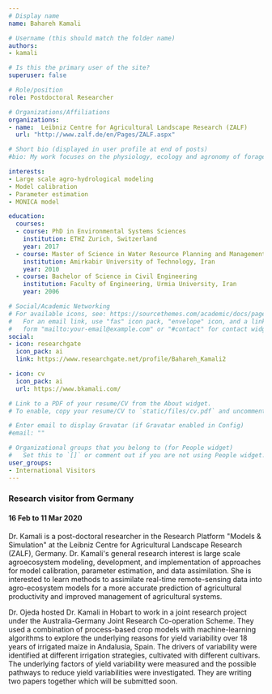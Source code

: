 ```yaml
---
# Display name
name: Bahareh Kamali

# Username (this should match the folder name)
authors:
- kamali

# Is this the primary user of the site?
superuser: false

# Role/position
role: Postdoctoral Researcher

# Organizations/Affiliations
organizations:
- name:  Leibniz Centre for Agricultural Landscape Research (ZALF)
  url: "http://www.zalf.de/en/Pages/ZALF.aspx"

# Short bio (displayed in user profile at end of posts)
#bio: My work focuses on the physiology, ecology and agronomy of forage plants.

interests:
- Large scale agro-hydrological modeling
- Model calibration
- Parameter estimation
- MONICA model

education:
  courses:
  - course: PhD in Environmental Systems Sciences 
    institution: ETHZ Zurich, Switzerland 
    year: 2017
  - course: Master of Science in Water Resource Planning and Management
    institution: Amirkabir University of Technology, Iran
    year: 2010
  - course: Bachelor of Science in Civil Engineering
    institution: Faculty of Engineering, Urmia University, Iran
    year: 2006

# Social/Academic Networking
# For available icons, see: https://sourcethemes.com/academic/docs/page-builder/#icons
#   For an email link, use "fas" icon pack, "envelope" icon, and a link in the
#   form "mailto:your-email@example.com" or "#contact" for contact widget.
social:
- icon: researchgate
  icon_pack: ai
  link: https://www.researchgate.net/profile/Bahareh_Kamali2

- icon: cv
  icon_pack: ai
  url: https://www.bkamali.com/

# Link to a PDF of your resume/CV from the About widget.
# To enable, copy your resume/CV to `static/files/cv.pdf` and uncomment the lines below.

# Enter email to display Gravatar (if Gravatar enabled in Config)
#email: ""

# Organizational groups that you belong to (for People widget)
#   Set this to `[]` or comment out if you are not using People widget.
user_groups:
- International Visitors
---
```

### Research visitor from Germany
#### 16 Feb to 11 Mar 2020

Dr. Kamali is a post-doctoral researcher in the Research Platform "Models & Simulation" at the Leibniz Centre for Agricultural Landscape Research (ZALF), Germany. Dr. Kamali's general research interest is large scale agroecosystem modeling, development, and implementation of approaches for model calibration, parameter estimation, and data assimilation. She is interested to learn methods to assimilate real-time remote-sensing data into agro-ecosystem models for a more accurate prediction of agricultural productivity and improved management of agricultural systems.

Dr. Ojeda hosted Dr. Kamali in Hobart to work in a joint research project under the 
Australia-Germany Joint Research Co-operation Scheme. They used a combination of 
process-based crop models with machine-learning algorithms to explore the underlying 
reasons for yield variability over 18 years of irrigated maize in Andalusia, Spain. 
The drivers of variability were identified at different irrigation strategies, 
cultivated with different cultivars. The underlying factors of yield variability 
were measured and the possible pathways to reduce yield variabilities were investigated. 
They are writing two papers together which will be submitted soon.
